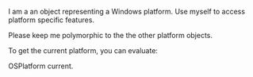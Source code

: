 I am a an object representing a Windows platform. Use myself to access platform specific features.Please keep me polymorphic to the the other platform objects.To get the current platform, you can evaluate:OSPlatform current.